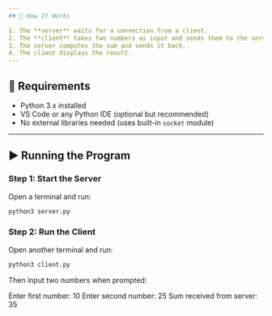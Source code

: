 ```yaml
---
## 🚀 How It Works

1. The **server** waits for a connection from a client.
2. The **client** takes two numbers as input and sends them to the server.
3. The server computes the sum and sends it back.
4. The client displays the result.
---
```


## 🧰 Requirements

- Python 3.x installed
- VS Code or any Python IDE (optional but recommended)
- No external libraries needed (uses built-in `socket` module)

---

## ▶️ Running the Program

### Step 1: Start the Server

Open a terminal and run:

```bash
python3 server.py
```

### Step 2: Run the Client

Open another terminal and run:

```bash
python3 client.py
```

Then input two numbers when prompted:

Enter first number: 10
Enter second number: 25
Sum received from server: 35
